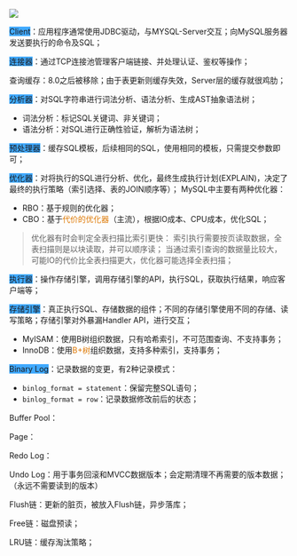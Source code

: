 
![](03-MySQL-architecture.png)


<span style="background:#40a9ff">Client</span>：应用程序通常使用JDBC驱动，与MYSQL-Server交互；向MySQL服务器发送要执行的命令及SQL；

<span style="background:#40a9ff">连接器</span>：通过TCP连接池管理客户端链接、并处理认证、鉴权等操作；

查询缓存：8.0之后被移除；由于表更新则缓存失效，Server层的缓存就很鸡肋；

<span style="background:#40a9ff">分析器</span>：对SQL字符串进行词法分析、语法分析、生成AST抽象语法树；
- 词法分析：标记SQL关键词、非关键词；
- 语法分析：对SQL进行正确性验证，解析为语法树；

<span style="background:#40a9ff">预处理器</span>：缓存SQL模板，后续相同的SQL，使用相同的模板，只需提交参数即可；

<span style="background:#40a9ff">优化器</span>：对将执行的SQL进行分析、优化，最终生成执行计划(EXPLAIN)，决定了最终的执行策略（索引选择、表的JOIN顺序等）；
MySQL中主要有两种优化器：
- RBO：基于规则的优化器；
- CBO：基于<font color="#de7802">代价的优化器</font>（主流），根据IO成本、CPU成本，优化SQL；
> 优化器有时会判定全表扫描比索引更快： 索引执行需要按页读取数据，全表扫描则是以块读取，并可以顺序读； 当通过索引查询的数据量比较大，可能IO的代价比全表扫描更大，优化器可能选择全表扫描；

<span style="background:#40a9ff">执行器</span>：操作存储引擎，调用存储引擎的API，执行SQL，获取执行结果，响应客户端等；

<span style="background:#40a9ff">存储引擎</span>：真正执行SQL、存储数据的组件；不同的存储引擎使用不同的存储、读写策略；存储引擎对外暴漏Handler API，进行交互；
- MyISAM：使用B树组织数据，只有哈希索引，不可范围查询、不支持事务；
- InnoDB：使用<font color="#de7802">B+树</font>组织数据，支持多种索引，支持事务；


<span style="background:#40a9ff">Binary Log</span>：记录数据的变更，有2种记录模式：
- `binlog_format = statement`：保留完整SQL语句； 
- `binlog_format = row`：记录数据修改前后的状态； 


Buffer Pool：


Page：


Redo Log：


Undo Log：用于事务回滚和MVCC数据版本；会定期清理不再需要的版本数据；（永远不需要读到的版本）


Flush链：更新的脏页，被放入Flush链，异步落库；

Free链：磁盘预读；

LRU链：缓存淘汰策略；